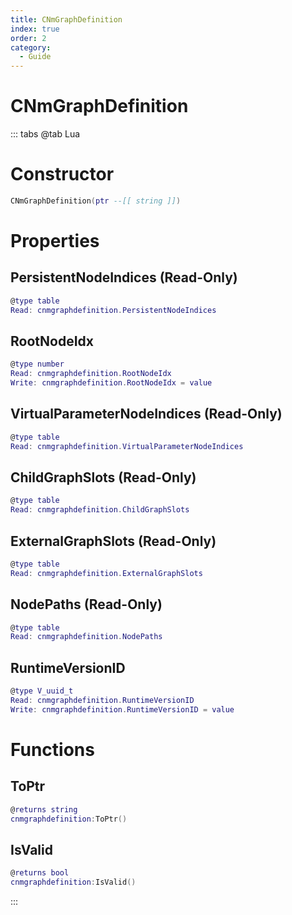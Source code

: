 ```yaml
---
title: CNmGraphDefinition
index: true
order: 2
category:
  - Guide
---
```


# CNmGraphDefinition

::: tabs
@tab Lua
# Constructor
```lua
CNmGraphDefinition(ptr --[[ string ]])
```
# Properties
## PersistentNodeIndices (Read-Only)
```lua
@type table
Read: cnmgraphdefinition.PersistentNodeIndices
```
## RootNodeIdx 
```lua
@type number
Read: cnmgraphdefinition.RootNodeIdx
Write: cnmgraphdefinition.RootNodeIdx = value
```
## VirtualParameterNodeIndices (Read-Only)
```lua
@type table
Read: cnmgraphdefinition.VirtualParameterNodeIndices
```
## ChildGraphSlots (Read-Only)
```lua
@type table
Read: cnmgraphdefinition.ChildGraphSlots
```
## ExternalGraphSlots (Read-Only)
```lua
@type table
Read: cnmgraphdefinition.ExternalGraphSlots
```
## NodePaths (Read-Only)
```lua
@type table
Read: cnmgraphdefinition.NodePaths
```
## RuntimeVersionID 
```lua
@type V_uuid_t
Read: cnmgraphdefinition.RuntimeVersionID
Write: cnmgraphdefinition.RuntimeVersionID = value
```
# Functions
## ToPtr
```lua
@returns string
cnmgraphdefinition:ToPtr()
```
## IsValid
```lua
@returns bool
cnmgraphdefinition:IsValid()
```

:::